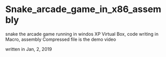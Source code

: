 # Snake_arcade_game_in_x86_assembly

snake the arcade game running in windos XP Virtual Box, code writing in Macro, assembly
Compressed file is the demo video

written in Jan, 2, 2019
